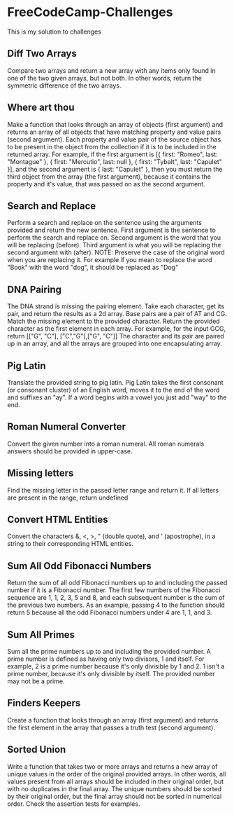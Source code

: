 # FreeCodeCamp-Challenges
This is my solution to challenges 

Diff Two Arrays 
---------------------
Compare two arrays and return a new array with any items only found in one of the two given arrays,
but not both. In other words, return the symmetric difference of the two arrays.

Where art thou 
---------------------
Make a function that looks through an array of objects (first argument) and returns an array of all objects that have matching property and value pairs (second argument). Each property and value pair of the source object has to be present in the object from the collection if it is to be included in the returned array.
For example, if the first argument is [{ first: "Romeo", last: "Montague" }, { first: "Mercutio", last: null }, { first: "Tybalt", last: "Capulet" }], and the second argument is { last: "Capulet" }, then you must return the third object from the array (the first argument), because it contains the property and it's value, that was passed on as the second argument.

Search and Replace
---------------------
Perform a search and replace on the sentence using the arguments provided and return the new sentence.
First argument is the sentence to perform the search and replace on.
Second argument is the word that you will be replacing (before).
Third argument is what you will be replacing the second argument with (after).
NOTE: Preserve the case of the original word when you are replacing it. For example if you mean to replace the word "Book" with the word "dog", it should be replaced as "Dog"

DNA Pairing
---------------------
The DNA strand is missing the pairing element. Take each character, get its pair, and return the results as a 2d array.
Base pairs are a pair of AT and CG. Match the missing element to the provided character.
Return the provided character as the first element in each array.
For example, for the input GCG, return [["G", "C"], ["C","G"],["G", "C"]]
The character and its pair are paired up in an array, and all the arrays are grouped into one encapsulating array.

Pig Latin
--------------------
Translate the provided string to pig latin.
Pig Latin takes the first consonant (or consonant cluster) of an English word, moves it to the end of the word and suffixes an "ay".
If a word begins with a vowel you just add "way" to the end.

Roman Numeral Converter 
--------------------
Convert the given number into a roman numeral.
All roman numerals answers should be provided in upper-case.

Missing letters
--------------------
Find the missing letter in the passed letter range and return it.
If all letters are present in the range, return undefined

Convert HTML Entities
--------------------
Convert the characters &, <, >, " (double quote), and ' (apostrophe), in a string to their corresponding HTML entities.

Sum All Odd Fibonacci Numbers
--------------------
Return the sum of all odd Fibonacci numbers up to and including the passed number if it is a Fibonacci number.
The first few numbers of the Fibonacci sequence are 1, 1, 2, 3, 5 and 8, and each subsequent number is the sum of the previous two numbers.
As an example, passing 4 to the function should return 5 because all the odd Fibonacci numbers under 4 are 1, 1, and 3.

Sum All Primes
-------------------
Sum all the prime numbers up to and including the provided number.
A prime number is defined as having only two divisors, 1 and itself. For example, 2 is a prime number because it's only divisible by 1 and 2. 1 isn't a prime number, because it's only divisible by itself.
The provided number may not be a prime.

Finders Keepers
-------------------
Create a function that looks through an array (first argument) and returns the first element in the array that passes a truth test (second argument).

Sorted Union 
-------------------
Write a function that takes two or more arrays and returns a new array of unique values in the order of the original provided arrays.
In other words, all values present from all arrays should be included in their original order, but with no duplicates in the final array. The unique numbers should be sorted by their original order, but the final array should not be sorted in numerical order.
Check the assertion tests for examples.

